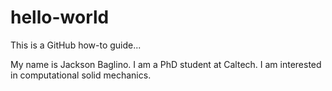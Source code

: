 # hello-world
This is a GitHub how-to guide...

My name is Jackson Baglino. I am a PhD student at Caltech. I am interested in computational solid mechanics.
